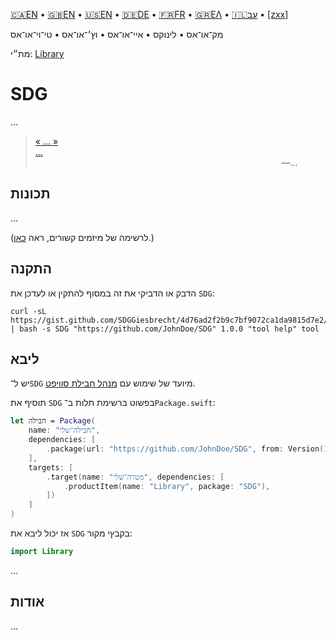 

[🇨🇦EN](🇨🇦EN%20Read%20Me.md) • [🇬🇧EN](🇬🇧EN%20Read%20Me.md) • [🇺🇸EN](🇺🇸EN%20Read%20Me.md) • [🇩🇪DE](🇩🇪DE%20Lies%20mich.md) • [🇫🇷FR](🇫🇷FR%20Lisez%20moi.md) • [🇬🇷ΕΛ](🇬🇷ΕΛ%20Με%20διαβάστε.md) • [🇮🇱עב](🇮🇱עב%20קרא%20אותי.md) • [[zxx]]([zxx]%20Read%20Me.md) <!--Skip in Jazzy-->

מק־או־אס • לינוקס • איי־או־אס • וץ׳־או־אס • טי־וי־או־אס

מת״י: [Library](https://example.github.io/SDG/Library)

# SDG

...

> [« ... »<br>...](https://www.biblegateway.com/passage/?search=Chapter+1&version=WLC;NIVUK)<br>&nbsp;&nbsp;&nbsp;&nbsp;&nbsp;&nbsp;&nbsp;&nbsp;&nbsp;&nbsp;&nbsp;&nbsp;&nbsp;&nbsp;&nbsp;&nbsp;&nbsp;&nbsp;&nbsp;&nbsp;&nbsp;&nbsp;&nbsp;&nbsp;&nbsp;&nbsp;&nbsp;&nbsp;&nbsp;&nbsp;&nbsp;&nbsp;&nbsp;&nbsp;&nbsp;&nbsp;&nbsp;&nbsp;&nbsp;&nbsp;&nbsp;&nbsp;&nbsp;&nbsp;&nbsp;&nbsp;&nbsp;&nbsp;&nbsp;&nbsp;&nbsp;&nbsp;&nbsp;&nbsp;&nbsp;&nbsp;&nbsp;&nbsp;&nbsp;&nbsp;&nbsp;&nbsp;&nbsp;&nbsp;&nbsp;&nbsp;&nbsp;&nbsp;&nbsp;&nbsp;&nbsp;&nbsp;&nbsp;&nbsp;&nbsp;&nbsp;&nbsp;&nbsp;&nbsp;&nbsp;&nbsp;&nbsp;&nbsp;&nbsp;&nbsp;&nbsp;&nbsp;&nbsp;&nbsp;&nbsp;&nbsp;&nbsp;&nbsp;&nbsp;&nbsp;&nbsp;&nbsp;&nbsp;&nbsp;&nbsp;―...

## תכונות

...

(לרשימה של מיזמים קשורים, ראה [כאן](🇮🇱עב%20מיזמים%20קשורים.md).) <!--Skip in Jazzy-->

## התקנה

הדבק או הדביקי את זה במסוף להתקין או לעדכן את `SDG`:

```shell
curl -sL https://gist.github.com/SDGGiesbrecht/4d76ad2f2b9c7bf9072ca1da9815d7e2/raw/update.sh | bash -s SDG "https://github.com/JohnDoe/SDG" 1.0.0 "tool help" tool
```

## ליבא

יש ל־`SDG` מיועד של שימוש עם [מנהל חבילת סוויפט](https://swift.org/package-manager/).

תוסיף את `SDG` בפשוט ברשימת תלות ב־`Package.swift`:

```swift
let חבילה = Package(
    name: "חבילה־שלי",
    dependencies: [
        .package(url: "https://github.com/JohnDoe/SDG", from: Version(1, 0, 0)),
    ],
    targets: [
        .target(name: "מטרה־שלי", dependencies: [
            .productItem(name: "Library", package: "SDG"),
        ])
    ]
)
```

אז יכול ליבא את `SDG` בקבץי מקור:

```swift
import Library
```

...

## אודות

...

